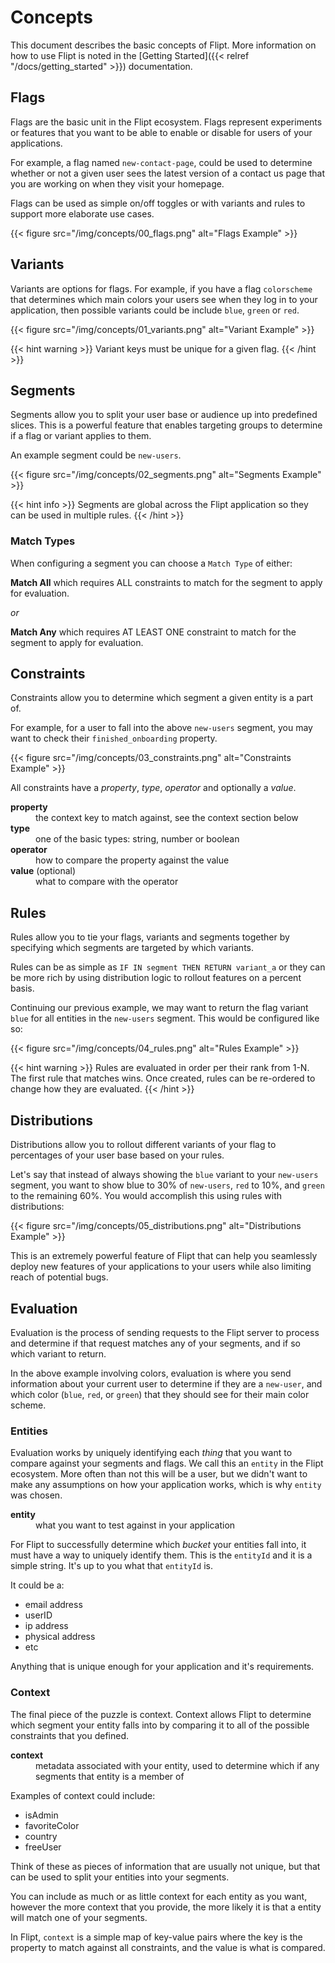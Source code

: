 # Concepts

This document describes the basic concepts of Flipt. More information on how to use Flipt is noted in the [Getting Started]({{< relref "/docs/getting_started" >}}) documentation.

## Flags

Flags are the basic unit in the Flipt ecosystem. Flags represent experiments or features that you want to be able to enable or disable for users of your applications.

For example, a flag named `new-contact-page`, could be used to determine whether or not a given user sees the latest version of a contact us page that you are working on when they visit your homepage.

Flags can be used as simple on/off toggles or with variants and rules to support more elaborate use cases.

{{< figure src="/img/concepts/00_flags.png" alt="Flags Example" >}}

## Variants

Variants are options for flags. For example, if you have a flag `colorscheme` that determines which main colors your users see when they log in to your application, then possible variants could be include `blue`, `green` or `red`.

{{< figure src="/img/concepts/01_variants.png" alt="Variant Example" >}}

{{< hint warning >}}
Variant keys must be unique for a given flag.
{{< /hint >}}

## Segments

Segments allow you to split your user base or audience up into predefined slices. This is a powerful feature that enables targeting groups to determine if a flag or variant applies to them.

An example segment could be `new-users`.

{{< figure src="/img/concepts/02_segments.png" alt="Segments Example" >}}

{{< hint info >}}
Segments are global across the Flipt application so they can be used in multiple rules.
{{< /hint >}}

### Match Types

When configuring a segment you can choose a `Match Type` of either:

**Match All** which requires ALL constraints to match for the segment to apply for evaluation.

_or_

**Match Any** which requires AT LEAST ONE constraint to match for the segment to apply for evaluation.

## Constraints

Constraints allow you to determine which segment a given entity is a part of.

For example, for a user to fall into the above `new-users` segment, you may want to check their `finished_onboarding` property.

{{< figure src="/img/concepts/03_constraints.png" alt="Constraints Example" >}}

All constraints have a *property*, *type*, *operator* and optionally a *value*.

<dl>
<dt><strong>property</strong></dt>
<dd>the context key to match against, see the context section below</dd>
<dt><strong>type</strong></dt>
<dd>one of the basic types: string, number or boolean</dd>
<dt><strong>operator</strong></dt>
<dd>how to compare the property against the value</dd>
<dt><strong>value</strong> (optional)</dt>
<dd>what to compare with the operator<dd>
</dl>

## Rules

Rules allow you to tie your flags, variants and segments together by specifying which segments are targeted by which variants.

Rules can be as simple as `IF IN segment THEN RETURN variant_a` or they can be more rich by using distribution logic to rollout features on a percent basis.

Continuing our previous example, we may want to return the flag variant `blue` for all entities in the `new-users` segment. This would be configured like so:

{{< figure src="/img/concepts/04_rules.png" alt="Rules Example" >}}

{{< hint warning >}}
Rules are evaluated in order per their rank from 1-N. The first rule that matches wins. Once created, rules can be re-ordered to change how they are evaluated.
{{< /hint >}}

## Distributions

Distributions allow you to rollout different variants of your flag to percentages of your user base based on your rules.

Let's say that instead of always showing the `blue` variant to your `new-users` segment, you want to show blue to 30% of `new-users`, `red` to 10%, and `green` to the remaining 60%. You would accomplish this using rules with distributions:

{{< figure src="/img/concepts/05_distributions.png" alt="Distributions Example" >}}

This is an extremely powerful feature of Flipt that can help you seamlessly deploy new features of your applications to your users while also limiting reach of potential bugs.

## Evaluation

Evaluation is the process of sending requests to the Flipt server to process and determine if that request matches any of your segments, and if so which variant to return.

In the above example involving colors, evaluation is where you send information about your current user to determine if they are a `new-user`, and which color (`blue`, `red`, or `green`) that they should see for their main color scheme.

### Entities

Evaluation works by uniquely identifying each _thing_ that you want to compare against your segments and flags. We call this an `entity` in the Flipt ecosystem. More often than not this will be a user, but we didn't want to make any assumptions on how your application works, which is why `entity` was chosen.

<dl>
<dt><strong>entity</strong></dt>
<dd>what you want to test against in your application</dd>
</dl>

For Flipt to successfully determine which _bucket_ your entities fall into, it must have a way to uniquely identify them. This is the `entityId` and it is a simple string. It's up to you what that `entityId` is.

It could be a:

* email address
* userID
* ip address
* physical address
* etc

Anything that is unique enough for your application and it's requirements.

### Context

The final piece of the puzzle is context. Context allows Flipt to determine which segment your entity falls into by comparing it to all of the possible constraints that you defined.

<dl>
<dt><strong>context</strong></dt>
<dd>metadata associated with your entity, used to determine which if any segments that entity is a member of</dd>
</dl>

Examples of context could include:

* isAdmin
* favoriteColor
* country
* freeUser

Think of these as pieces of information that are usually not unique, but that can be used to split your entities into your segments.

You can include as much or as little context for each entity as you want, however the more context that you provide, the more likely it is that a entity will match one of your segments.

In Flipt, `context` is a simple map of key-value pairs where the key is the property to match against all constraints, and the value is what is compared.
